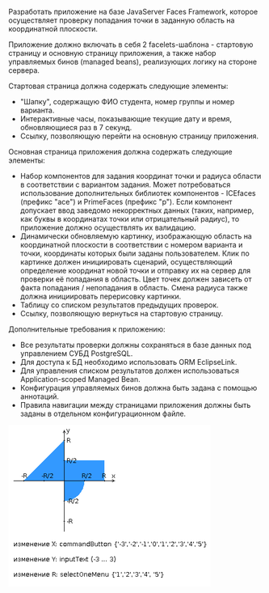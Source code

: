 Разработать приложение на базе JavaServer Faces Framework, 
которое осуществляет проверку попадания точки в заданную область на координатной плоскости.

Приложение должно включать в себя 2 facelets-шаблона - стартовую страницу и основную страницу приложения, 
а также набор управляемых бинов (managed beans), реализующих логику на стороне сервера.

Стартовая страница должна содержать следующие элементы:

- "Шапку", содержащую ФИО студента, номер группы и номер варианта. 
- Интерактивные часы, показывающие текущие дату и время, обновляющиеся раз в 7 секунд. 
- Ссылку, позволяющую перейти на основную страницу приложения.

Основная страница приложения должна содержать следующие элементы:

- Набор компонентов для задания координат точки и радиуса области в соответствии с вариантом задания. 
Может потребоваться использование дополнительных библиотек компонентов - ICEfaces (префикс "ace") и PrimeFaces (префикс "p"). 
Если компонент допускает ввод заведомо некорректных данных (таких, например, как буквы в координатах точки или отрицательный радиус), 
то приложение должно осуществлять их валидацию. 
- Динамически обновляемую картинку, изображающую область на координатной плоскости в соответствии с номером варианта и точки, 
координаты которых были заданы пользователем. Клик по картинке должен инициировать сценарий, 
осуществляющий определение координат новой точки и отправку их на сервер для проверки её попадания в область. 
Цвет точек должен зависеть от факта попадания / непопадания в область. Смена радиуса также должна инициировать перерисовку картинки. 
- Таблицу со списком результатов предыдущих проверок. 
- Ссылку, позволяющую вернуться на стартовую страницу.

Дополнительные требования к приложению:

- Все результаты проверки должны сохраняться в базе данных под управлением СУБД PostgreSQL. 
- Для доступа к БД необходимо использовать ORM EclipseLink. 
- Для управления списком результатов должен использоваться Application-scoped Managed Bean. 
- Конфигурация управляемых бинов должна быть задана с помощью аннотаций. 
- Правила навигации между страницами приложения должны быть заданы в отдельном конфигурационном файле.

![areas.png](areas.png)